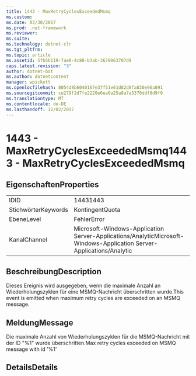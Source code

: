 ```yaml
---
title: 1443 - MaxRetryCyclesExceededMsmq
ms.custom: 
ms.date: 03/30/2017
ms.prod: .net-framework
ms.reviewer: 
ms.suite: 
ms.technology: dotnet-clr
ms.tgt_pltfrm: 
ms.topic: article
ms.assetid: 5fb5b119-7ae0-4c88-b3ab-3679063707d9
caps.latest.revision: "3"
author: dotnet-bot
ms.author: dotnetcontent
manager: wpickett
ms.openlocfilehash: 8054d8b6040167e37f51e61d82d8fa830e96a891
ms.sourcegitcommit: ce279f2d7fe2220e6ea0a25a8a7a5370ddf8d9f0
ms.translationtype: MT
ms.contentlocale: de-DE
ms.lasthandoff: 12/02/2017
---
```

# <a name="1443---maxretrycyclesexceededmsmq"></a><span data-ttu-id="14702-102">1443 - MaxRetryCyclesExceededMsmq</span><span class="sxs-lookup"><span data-stu-id="14702-102">1443 - MaxRetryCyclesExceededMsmq</span></span>
## <a name="properties"></a><span data-ttu-id="14702-103">Eigenschaften</span><span class="sxs-lookup"><span data-stu-id="14702-103">Properties</span></span>  
  
|||  
|-|-|  
|<span data-ttu-id="14702-104">ID</span><span class="sxs-lookup"><span data-stu-id="14702-104">ID</span></span>|<span data-ttu-id="14702-105">1443</span><span class="sxs-lookup"><span data-stu-id="14702-105">1443</span></span>|  
|<span data-ttu-id="14702-106">Stichwörter</span><span class="sxs-lookup"><span data-stu-id="14702-106">Keywords</span></span>|<span data-ttu-id="14702-107">Kontingent</span><span class="sxs-lookup"><span data-stu-id="14702-107">Quota</span></span>|  
|<span data-ttu-id="14702-108">Ebene</span><span class="sxs-lookup"><span data-stu-id="14702-108">Level</span></span>|<span data-ttu-id="14702-109">Fehler</span><span class="sxs-lookup"><span data-stu-id="14702-109">Error</span></span>|  
|<span data-ttu-id="14702-110">Kanal</span><span class="sxs-lookup"><span data-stu-id="14702-110">Channel</span></span>|<span data-ttu-id="14702-111">Microsoft-Windows-Application Server-Applications/Analytic</span><span class="sxs-lookup"><span data-stu-id="14702-111">Microsoft-Windows-Application Server-Applications/Analytic</span></span>|  
  
## <a name="description"></a><span data-ttu-id="14702-112">Beschreibung</span><span class="sxs-lookup"><span data-stu-id="14702-112">Description</span></span>  
 <span data-ttu-id="14702-113">Dieses Ereignis wird ausgegeben, wenn die maximale Anzahl an Wiederholungszyklen für eine MSMQ-Nachricht überschritten wurde.</span><span class="sxs-lookup"><span data-stu-id="14702-113">This event is emitted when maximum retry cycles are exceeded on an MSMQ message.</span></span>  
  
## <a name="message"></a><span data-ttu-id="14702-114">Meldung</span><span class="sxs-lookup"><span data-stu-id="14702-114">Message</span></span>  
 <span data-ttu-id="14702-115">Die maximale Anzahl von Wiederholungszyklen für die MSMQ-Nachricht mit der ID "%1" wurde überschritten.</span><span class="sxs-lookup"><span data-stu-id="14702-115">Max retry cycles exceeded on MSMQ message with id '%1'</span></span>  
  
## <a name="details"></a><span data-ttu-id="14702-116">Details</span><span class="sxs-lookup"><span data-stu-id="14702-116">Details</span></span>
